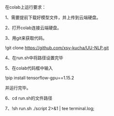 在colab上运行要求：

1、需要提前下载好模型文件，并上传到云端硬盘。

2、打开colab连接云端硬盘。

3、用git来获取代码。

   !git clone https://github.com/xsy-kucha/UU-NLP.git
   
4、在run.sh中将路径设置完毕

5、在colab代码框中输入

   !pip install tensorflow-gpu==1.15.2
   
   并运行完毕。
   
6、cd run.sh的文件路径

7、!sh run.sh  ./script 2>&1 | tee terminal.log;

